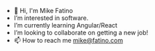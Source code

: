 - 👋 Hi, I'm Mike Fatino
-  I’m interested in software.
-  I’m currently learning Angular/React
-  I’m looking to collaborate on getting a new job! 
- 📫 How to reach me mike@fatino.com

<!---
pfatino/pfatino is a ✨ special ✨ repository because its `README.md` (this file) appears on your GitHub profile.
You can click the Preview link to take a look at your changes.
--->
